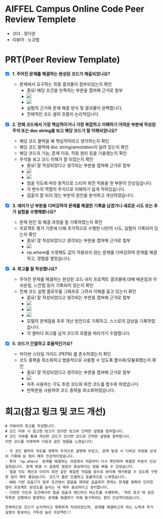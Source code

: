 # AIFFEL Campus Online Code Peer Review Templete
- 코더 : 정다운
- 리뷰어 : 노규범


# PRT(Peer Review Template)
- [X]  **1. 주어진 문제를 해결하는 완성된 코드가 제출되었나요?**
    - 문제에서 요구하는 최종 결과물이 첨부되었는지 확인
        - 중요! 해당 조건을 만족하는 부분을 캡쳐해 근거로 첨부
        - ![](./ptr101.jpg)
        - ![](./ptr102.jpg)
        - 실험의 근거와 문제 해결 방식 및 결과물이 완벽합니다.
        - 전체적인 코드 셀의 흐름이 논리적입니다.
    
- [X]  **2. 전체 코드에서 가장 핵심적이거나 가장 복잡하고 이해하기 어려운 부분에 작성된 
주석 또는 doc string을 보고 해당 코드가 잘 이해되었나요?**
    - 해당 코드 블럭을 왜 핵심적이라고 생각하는지 확인
    - 해당 코드 블럭에 doc string/annotation이 달려 있는지 확인
    - 해당 코드의 기능, 존재 이유, 작동 원리 등을 기술했는지 확인
    - 주석을 보고 코드 이해가 잘 되었는지 확인
        - 중요! 잘 작성되었다고 생각되는 부분을 캡쳐해 근거로 첨부
        - ![](./ptr201.jpg)
        - ![](./ptr202.jpg)
        - 얼굴 각도에 따라 동적으로 스티커 회전 적용을 한 부분이 인상깊습니다.
        - 각 변수의 역할이 주석으로 이해하기 쉽게 적혀있습니다.
        - 검출이 잘 되지 않는 부분의 원인을 분석하고 개선하였습니다.
        
- [X]  **3. 에러가 난 부분을 디버깅하여 문제를 해결한 기록을 남겼거나
새로운 시도 또는 추가 실험을 수행해봤나요?**
    - 문제 원인 및 해결 과정을 잘 기록하였는지 확인
    - 프로젝트 평가 기준에 더해 추가적으로 수행한 나만의 시도, 
    실험이 기록되어 있는지 확인
        - 중요! 잘 작성되었다고 생각되는 부분을 캡쳐해 근거로 첨부
        - ![](./ptr301.jpg)
        - np.where를 수정해도 값이 적용되지 않는 문제를 디버깅하여 문제를 해결하고, 경험을 쌓았습니다.
        
- [X]  **4. 회고를 잘 작성했나요?**
    - 주어진 문제를 해결하는 완성된 코드 내지 프로젝트 결과물에 대해
    배운점과 아쉬운점, 느낀점 등이 기록되어 있는지 확인
    - 전체 코드 실행 플로우를 그래프로 그려서 이해를 돕고 있는지 확인
        - 중요! 잘 작성되었다고 생각되는 부분을 캡쳐해 근거로 첨부
        - ![](./ptr401.jpg)
        - ![](./ptr402.jpg)
        - ![](./ptr403.jpg)
        - 모델의 한계점을 추후 개선 방안으로 기록하고, 스스로의 감상을 기록하였습니다.
        - 각 셀마다 회고를 남겨 코드의 흐름을 따라가기 수월합니다.
        
- [X]  **5. 코드가 간결하고 효율적인가요?**
    - 파이썬 스타일 가이드 (PEP8) 를 준수하였는지 확인
    - 코드 중복을 최소화하고 범용적으로 사용할 수 있도록 함수화/모듈화했는지 확인
        - 중요! 잘 작성되었다고 생각되는 부분을 캡쳐해 근거로 첨부
        - ![](./ptr501.jpg)
        - 자주 사용하는 각도 추정 코드와 회전 코드를 함수화 하였습니다.
        - 반복문을 사용하여 코드 중복을 최소화하였습니다.


# 회고(참고 링크 및 코드 개선)
```
# 리뷰어의 회고를 작성합니다.
# 코드 리뷰 시 참고한 링크가 있다면 링크와 간략한 설명을 첨부합니다.
# 코드 리뷰를 통해 개선한 코드가 있다면 코드와 간략한 설명을 첨부합니다.
이번 코드를 리뷰하며 다음과 같은 점들을 느꼈습니다:

- 각 코드 블럭의 의도를 명확히 주석으로 설명해 주었고, 문제 발생 시 디버깅 과정을 상세히 기록해 둔 점이 매우 인상적이었습니다.
- 특히 `np.where` 문제를 해결하는 과정에서 처음부터 다시 확인하며 해결한 부분이 인상 깊었습니다. 문제 해결 시 꼼꼼한 점검이 중요하다는 점을 배울 수 있었습니다.
- 얼굴 각도 계산과 이미지 회전 같은 복잡한 작업을 함수로 분리해 재사용할 수 있도록 구현한 점이 매우 좋았습니다. 코드가 훨씬 간결하고 효율적으로 느껴졌습니다.
- HOG 기반 검출기가 일부 조건에서 얼굴을 제대로 검출하지 못하는 한계를 명확히 인지한 점이 프로젝트 완성도를 높이는 데 매우 중요하다고 생각합니다.
- 다양한 각도와 조건에서의 얼굴 검출과 랜드마크 테스트를 수행하며, '하트 포즈'와 같은 독특한 상황에서 발생하는 문제를 해결하기 위해 탐구하려는 점이 인상적이었습니다.

전체적으로 코드가 논리적이고 명확하게 작성되었으며, 문제를 해결하고자 하는 노력과 추가 실험이 돋보이는 가독성 높은 프로젝트!!

```
